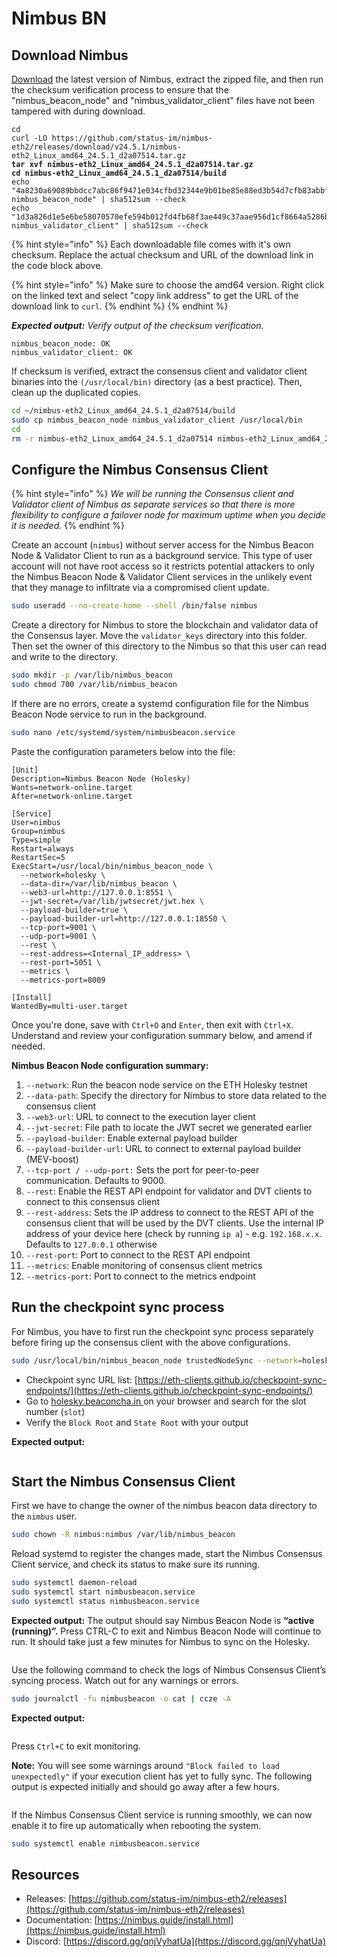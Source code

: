 # Nimbus BN

## Download Nimbus

[Download](https://github.com/status-im/nimbus-eth2/releases) the latest version of Nimbus, extract the zipped file, and then run the checksum verification process to ensure that the "nimbus\_beacon\_node" and "nimbus\_validator\_client" files have not been tampered with during download.

<pre class="language-bash"><code class="lang-bash">cd
curl -LO https://github.com/status-im/nimbus-eth2/releases/download/v24.5.1/nimbus-eth2_Linux_amd64_24.5.1_d2a07514.tar.gz
<strong>tar xvf nimbus-eth2_Linux_amd64_24.5.1_d2a07514.tar.gz
</strong><strong>cd nimbus-eth2_Linux_amd64_24.5.1_d2a07514/build
</strong>echo "4a8230a69089bbdcc7abc86f9471e034cfbd32344e9b01be85e88ed3b54d7cfb83abbf7b32aaf9c957eb4a762b0aa34e63b0ea47a3943bbd07aef8812777f7d7  nimbus_beacon_node" | sha512sum --check
echo "1d3a826d1e5e6be58070570efe594b012fd4fb68f3ae449c37aae956d1cf8664a5286b09cc1bd47f7bdff5c2b4af9e83d8a5d8d6fe1153c540023e5bbe2276e2  nimbus_validator_client" | sha512sum --check
</code></pre>

{% hint style="info" %}
Each downloadable file comes with it's own checksum. Replace the actual checksum and URL of the download link in the code block above.

{% hint style="info" %}
Make sure to choose the amd64 version. Right click on the linked text and select "copy link address" to get the URL of the download link to `curl`.
{% endhint %}
{% endhint %}

_**Expected output:** Verify output of the checksum verification._

```
nimbus_beacon_node: OK
nimbus_validator_client: OK
```

If checksum is verified, extract the consensus client and validator client binaries into the `(/usr/local/bin)` directory (as a best practice). Then, clean up the duplicated copies.

```bash
cd ~/nimbus-eth2_Linux_amd64_24.5.1_d2a07514/build
sudo cp nimbus_beacon_node nimbus_validator_client /usr/local/bin
cd
rm -r nimbus-eth2_Linux_amd64_24.5.1_d2a07514 nimbus-eth2_Linux_amd64_24.5.1_d2a07514.tar.gz
```

## Configure the Nimbus Consensus Client

{% hint style="info" %}
_We will be running the Consensus client and Validator client of Nimbus as separate services so that there is more flexibility to configure a failover node for maximum uptime when you decide it is needed._
{% endhint %}

Create an account (`nimbus`) without server access for the Nimbus Beacon Node & Validator Client to run as a background service. This type of user account will not have root access so it restricts potential attackers to only the Nimbus Beacon Node & Validator Client services in the unlikely event that they manage to infiltrate via a compromised client update.

```bash
sudo useradd --no-create-home --shell /bin/false nimbus
```

Create a directory for Nimbus to store the blockchain and validator data of the Consensus layer. Move the `validator_keys` directory into this folder. Then set the owner of this directory to the Nimbus so that this user can read and write to the directory.

```bash
sudo mkdir -p /var/lib/nimbus_beacon
sudo chmod 700 /var/lib/nimbus_beacon
```

If there are no errors, create a systemd configuration file for the Nimbus Beacon Node service to run in the background.

```bash
sudo nano /etc/systemd/system/nimbusbeacon.service
```

Paste the configuration parameters below into the file:

```
[Unit]
Description=Nimbus Beacon Node (Holesky)
Wants=network-online.target
After=network-online.target

[Service]
User=nimbus
Group=nimbus
Type=simple
Restart=always
RestartSec=5
ExecStart=/usr/local/bin/nimbus_beacon_node \
  --network=holesky \
  --data-dir=/var/lib/nimbus_beacon \
  --web3-url=http://127.0.0.1:8551 \
  --jwt-secret=/var/lib/jwtsecret/jwt.hex \
  --payload-builder=true \
  --payload-builder-url=http://127.0.0.1:18550 \
  --tcp-port=9001 \
  --udp-port=9001 \
  --rest \
  --rest-address=<Internal_IP_address> \
  --rest-port=5051 \
  --metrics \
  --metrics-port=8009 
  
[Install]
WantedBy=multi-user.target
```

Once you're done, save with `Ctrl+O` and `Enter`, then exit with `Ctrl+X`. Understand and review your configuration summary below, and amend if needed.

**Nimbus Beacon Node configuration summary:**

1. `--network`: Run the beacon node service on the ETH Holesky testnet
2. `--data-path`: Specify the directory for Nimbus to store data related to the consensus client
3. `--web3-url`: URL to connect to the execution layer client
4. `--jwt-secret`: File path to locate the JWT secret we generated earlier
5. `--payload-builder`: Enable external payload builder
6. `--payload-builder-url`: URL to connect to external payload builder (MEV-boost)
7. `--tcp-port / --udp-port:` Sets the port for peer-to-peer communication. Defaults to 9000.
8. `--rest`: Enable the REST API endpoint for validator and DVT clients to connect to this consensus client&#x20;
9. `--rest-address`: Sets the IP address to connect to the REST API of the consensus client that will be used by the DVT clients. Use the internal IP address of your device here (check by running `ip a`) - e.g. `192.168.x.x`. Defaults to `127.0.0.1` otherwise
10. `--rest-port`: Port to connect to the REST API endpoint
11. `--metrics`: Enable monitoring of consensus client metrics
12. `--metrics-port`: Port to connect to the metrics endpoint

## Run the checkpoint sync process

For Nimbus, you have to first run the checkpoint sync process separately before firing up the consensus client with the above configurations.

```sh
sudo /usr/local/bin/nimbus_beacon_node trustedNodeSync --network=holesky --data-dir=/var/lib/nimbus_beacon --trusted-node-url=https://holesky.beaconstate.ethstaker.cc/ --backfill=false
```

* Checkpoint sync URL list: [https://eth-clients.github.io/checkpoint-sync-endpoints/](https://eth-clients.github.io/checkpoint-sync-endpoints/)
* Go to [holesky.beaconcha.in ](https://holesky.beaconcha.in/)on your browser and search for the slot number (`slot`)
* Verify the `Block Root` and `State Root` with your output

**Expected output:**

<figure><img src="../../.gitbook/assets/image (16).png" alt=""><figcaption></figcaption></figure>

## Start the Nimbus Consensus Client

First we have to change the owner of the nimbus beacon data directory to the `nimbus` user.

```sh
sudo chown -R nimbus:nimbus /var/lib/nimbus_beacon
```

Reload systemd to register the changes made, start the Nimbus Consensus Client service, and check its status to make sure its running.

```bash
sudo systemctl daemon-reload
sudo systemctl start nimbusbeacon.service
sudo systemctl status nimbusbeacon.service
```

**Expected output:** The output should say Nimbus Beacon Node is **“active (running)”.** Press CTRL-C to exit and Nimbus Beacon Node will continue to run. It should take just a few minutes for Nimbus to sync on the Holesky.

<figure><img src="../../.gitbook/assets/image (17).png" alt=""><figcaption></figcaption></figure>

Use the following command to check the logs of Nimbus Consensus Client’s syncing process. Watch out for any warnings or errors.

```bash
sudo journalctl -fu nimbusbeacon -o cat | ccze -A
```

**Expected output:**&#x20;

<figure><img src="../../.gitbook/assets/image (18).png" alt=""><figcaption></figcaption></figure>

Press `Ctrl+C` to exit monitoring.

**Note:** You will see some warnings around `"Block failed to load unexpectedly"` if your execution client has yet to fully sync. The following output is expected initially and should go away after a few hours.

<figure><img src="../../.gitbook/assets/image (155).png" alt=""><figcaption></figcaption></figure>

If the Nimbus Consensus Client service is running smoothly, we can now enable it to fire up automatically when rebooting the system.

```bash
sudo systemctl enable nimbusbeacon.service
```

## Resources

* Releases: [https://github.com/status-im/nimbus-eth2/releases](https://github.com/status-im/nimbus-eth2/releases)
* Documentation: [https://nimbus.guide/install.html](https://nimbus.guide/install.html)
* Discord: [https://discord.gg/qnjVyhatUa](https://discord.gg/qnjVyhatUa)
